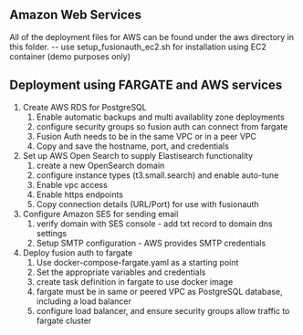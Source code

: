 ## Amazon Web Services
All of the deployment files for AWS can be found under the aws directory in this folder.
-- use setup_fusionauth_ec2.sh for installation using EC2 container (demo purposes only)

## Deployment using FARGATE and AWS services
1. Create AWS RDS for PostgreSQL
   1. Enable automatic backups and multi availablity zone deployments
   2. configure security groups so fusion auth can connect from fargate
   3. Fusion Auth needs to be in the same VPC or in a peer VPC
   4. Copy and save the hostname, port, and credentials
2. Set up AWS Open Search to supply Elastisearch functionality
   1. create a new OpenSearch domain
   2. configure instance types (t3.small.search) and enable auto-tune
   3. Enable vpc access
   4. Enable https endpoints
   5. Copy connection details (URL/Port) for use with fusionauth
3. Configure Amazon SES for sending email
   1. verify domain with SES console - add txt record to domain dns settings
   2. Setup SMTP configuration - AWS provides SMTP credentials
4. Deploy fusion auth to fargate
   1. Use docker-compose-fargate.yaml as a starting point
   2. Set the appropriate variables and credentials
   2. create task definition in fargate to use docker image
   3. fargate must be in same or peered VPC as PostgreSQL database, including a load balancer
   4. configure load balancer, and ensure security groups allow traffic to fargate cluster
